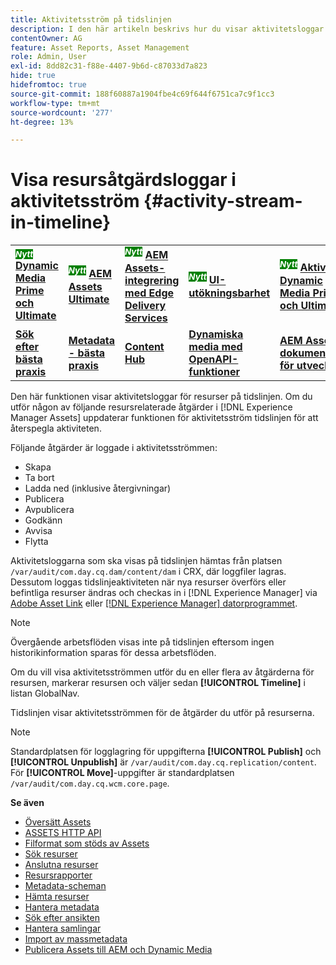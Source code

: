 ```yaml
---
title: Aktivitetsström på tidslinjen
description: I den här artikeln beskrivs hur du visar aktivitetsloggar för resurser på tidslinjen.
contentOwner: AG
feature: Asset Reports, Asset Management
role: Admin, User
exl-id: 8dd82c31-f88e-4407-9b6d-c87033d7a823
hide: true
hidefromtoc: true
source-git-commit: 188f60887a1904fbe4c69f644f6751ca7c9f1cc3
workflow-type: tm+mt
source-wordcount: '277'
ht-degree: 13%

---
```


# Visa resursåtgärdsloggar i aktivitetsström {#activity-stream-in-timeline}

<table>
    <tr>
        <td>
            <sup style= "background-color:#008000; color:#FFFFFF; font-weight:bold"><i>Nytt</i></sup> <a href="/help/assets/dynamic-media/dm-prime-ultimate.md"><b>Dynamic Media Prime och Ultimate</b></a>
        </td>
        <td>
            <sup style= "background-color:#008000; color:#FFFFFF; font-weight:bold"><i>Nytt</i></sup> <a href="/help/assets/assets-ultimate-overview.md"><b>AEM Assets Ultimate</b></a>
        </td>
        <td>
            <sup style= "background-color:#008000; color:#FFFFFF; font-weight:bold"><i>Nytt</i></sup> <a href="/help/assets/integrate-aem-assets-edge-delivery-services.md"><b>AEM Assets-integrering med Edge Delivery Services</b></a>
        </td>
        <td>
            <sup style= "background-color:#008000; color:#FFFFFF; font-weight:bold"><i>Nytt</i></sup> <a href="/help/assets/aem-assets-view-ui-extensibility.md"><b>UI-utökningsbarhet</b></a>
        </td>
          <td>
            <sup style= "background-color:#008000; color:#FFFFFF; font-weight:bold"><i>Nytt</i></sup> <a href="/help/assets/dynamic-media/enable-dynamic-media-prime-and-ultimate.md"><b>Aktivera Dynamic Media Prime och Ultimate</b></a>
        </td>
    </tr>
    <tr>
        <td>
            <a href="/help/assets/search-best-practices.md"><b>Sök efter bästa praxis</b></a>
        </td>
        <td>
            <a href="/help/assets/metadata-best-practices.md"><b>Metadata - bästa praxis</b></a>
        </td>
        <td>
            <a href="/help/assets/product-overview.md"><b>Content Hub</b></a>
        </td>
        <td>
            <a href="/help/assets/dynamic-media-open-apis-overview.md"><b>Dynamiska media med OpenAPI-funktioner</b></a>
        </td>
        <td>
            <a href="https://developer.adobe.com/experience-cloud/experience-manager-apis/"><b>AEM Assets-dokumentation för utvecklare</b></a>
        </td>
    </tr>
</table>

Den här funktionen visar aktivitetsloggar för resurser på tidslinjen. Om du utför någon av följande resursrelaterade åtgärder i [!DNL Experience Manager Assets] uppdaterar funktionen för aktivitetsström tidslinjen för att återspegla aktiviteten.

Följande åtgärder är loggade i aktivitetsströmmen:

* Skapa
* Ta bort
* Ladda ned (inklusive återgivningar)
* Publicera
* Avpublicera
* Godkänn
* Avvisa
* Flytta

Aktivitetsloggarna som ska visas på tidslinjen hämtas från platsen `/var/audit/com.day.cq.dam/content/dam` i CRX, där loggfiler lagras.  Dessutom loggas tidslinjeaktiviteten när nya resurser överförs eller befintliga resurser ändras och checkas in i [!DNL Experience Manager] via [Adobe Asset Link](https://helpx.adobe.com/se/enterprise/using/manage-assets-using-adobe-asset-link.html) eller [[!DNL Experience Manager] datorprogrammet](https://experienceleague.adobe.com/docs/experience-manager-desktop-app/using/release-notes.html).

>[!NOTE]
>
>Övergående arbetsflöden visas inte på tidslinjen eftersom ingen historikinformation sparas för dessa arbetsflöden.

Om du vill visa aktivitetsströmmen utför du en eller flera av åtgärderna för resursen, markerar resursen och väljer sedan **[!UICONTROL Timeline]** i listan GlobalNav.

<!-- ![timeline-2](assets/timeline-2.png) -->

Tidslinjen visar aktivitetsströmmen för de åtgärder du utför på resurserna.

<!-- ![activity_stream](assets/activity_stream.png) -->

>[!NOTE]
>
>Standardplatsen för logglagring för uppgifterna **[!UICONTROL Publish]** och **[!UICONTROL Unpublish]** är `/var/audit/com.day.cq.replication/content`. För **[!UICONTROL Move]**-uppgifter är standardplatsen `/var/audit/com.day.cq.wcm.core.page`.

**Se även**

* [Översätt Assets](translate-assets.md)
* [ASSETS HTTP API](mac-api-assets.md)
* [Filformat som stöds av Assets](file-format-support.md)
* [Sök resurser](search-assets.md)
* [Anslutna resurser](use-assets-across-connected-assets-instances.md)
* [Resursrapporter](asset-reports.md)
* [Metadata-scheman](metadata-schemas.md)
* [Hämta resurser](download-assets-from-aem.md)
* [Hantera metadata](manage-metadata.md)
* [Sök efter ansikten](search-facets.md)
* [Hantera samlingar](manage-collections.md)
* [Import av massmetadata](metadata-import-export.md)
* [Publicera Assets till AEM och Dynamic Media](/help/assets/publish-assets-to-aem-and-dm.md)
